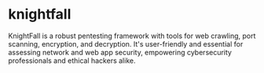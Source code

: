 # knightfall
KnightFall is a robust pentesting framework with tools for web crawling, port scanning, encryption, and decryption. It's user-friendly and essential for assessing network and web app security, empowering cybersecurity professionals and ethical hackers alike.
